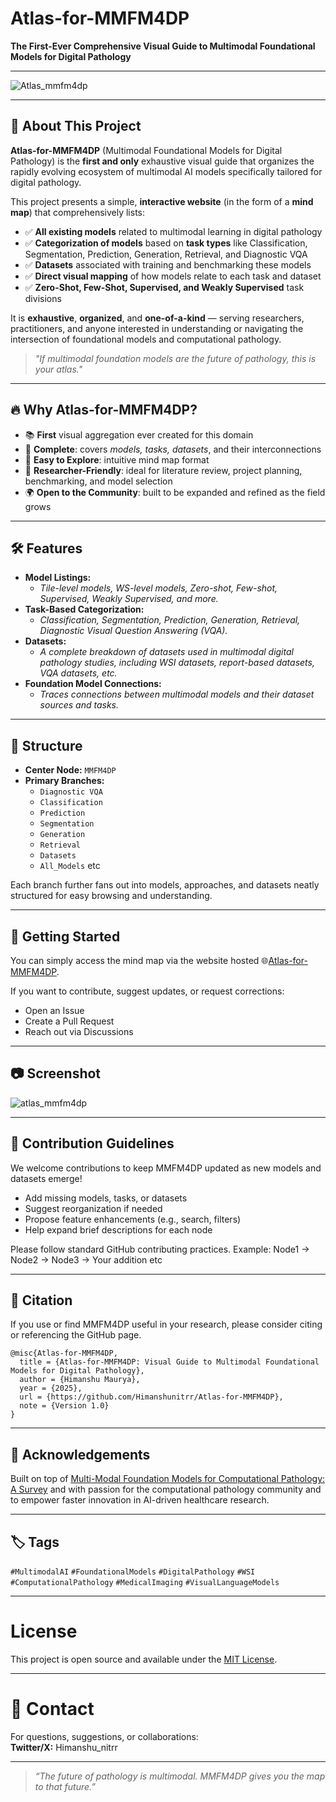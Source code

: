 # Atlas-for-MMFM4DP

**The First-Ever Comprehensive Visual Guide to Multimodal Foundational Models for Digital Pathology**

---

![Atlas_mmfm4dp](https://github.com/user-attachments/assets/e4ddab63-5473-4a28-964a-a7aa461fb034)


---

## 🌟 About This Project

**Atlas-for-MMFM4DP** (Multimodal Foundational Models for Digital Pathology) is the **first and only** exhaustive visual guide that organizes the rapidly evolving ecosystem of multimodal AI models specifically tailored for digital pathology.

This project presents a simple, **interactive website** (in the form of a **mind map**) that comprehensively lists:

- ✅ **All existing models** related to multimodal learning in digital pathology
- ✅ **Categorization of models** based on **task types** like Classification, Segmentation, Prediction, Generation, Retrieval, and Diagnostic VQA
- ✅ **Datasets** associated with training and benchmarking these models
- ✅ **Direct visual mapping** of how models relate to each task and dataset
- ✅ **Zero-Shot, Few-Shot, Supervised, and Weakly Supervised** task divisions

It is **exhaustive**, **organized**, and **one-of-a-kind** — serving researchers, practitioners, and anyone interested in understanding or navigating the intersection of foundational models and computational pathology.

> _"If multimodal foundation models are the future of pathology, this is your atlas."_

---

## 🔥 Why Atlas-for-MMFM4DP?

- 📚 **First** visual aggregation ever created for this domain
- 🌟 **Complete**: covers _models, tasks, datasets_, and their interconnections
- 🚀 **Easy to Explore**: intuitive mind map format
- 🧠 **Researcher-Friendly**: ideal for literature review, project planning, benchmarking, and model selection
- 🌍 **Open to the Community**: built to be expanded and refined as the field grows

---

## 🛠 Features

- **Model Listings:**  
  - _Tile-level models, WS-level models, Zero-shot, Few-shot, Supervised, Weakly Supervised, and more._
- **Task-Based Categorization:**  
  - _Classification, Segmentation, Prediction, Generation, Retrieval, Diagnostic Visual Question Answering (VQA)._
- **Datasets:**  
  - _A complete breakdown of datasets used in multimodal digital pathology studies, including WSI datasets, report-based datasets, VQA datasets, etc._
- **Foundation Model Connections:**  
  - _Traces connections between multimodal models and their dataset sources and tasks._

---

## 🧹 Structure

- **Center Node:** `MMFM4DP`
- **Primary Branches:**
  - `Diagnostic VQA`
  - `Classification`
  - `Prediction`
  - `Segmentation`
  - `Generation`
  - `Retrieval`
  - `Datasets`
  - `All_Models` etc

Each branch further fans out into models, approaches, and datasets neatly structured for easy browsing and understanding.

---

## 🚀 Getting Started

You can simply access the mind map via the website hosted  🌐[Atlas-for-MMFM4DP](https://xmind.ai/1oNzUweq).

If you want to contribute, suggest updates, or request corrections:
- Open an Issue
- Create a Pull Request
- Reach out via Discussions

---

## 📷 Screenshot

![atlas_mmfm4dp](https://github.com/user-attachments/assets/9cab2322-08ef-4f14-a0b9-6015029e060c)


---

## 🤝 Contribution Guidelines

We welcome contributions to keep MMFM4DP updated as new models and datasets emerge!

- Add missing models, tasks, or datasets
- Suggest reorganization if needed
- Propose feature enhancements (e.g., search, filters)
- Help expand brief descriptions for each node

Please follow standard GitHub contributing practices.
Example: Node1 -> Node2 -> Node3 -> Your addition etc

---

## 📜 Citation

If you use or find MMFM4DP useful in your research, please consider citing or referencing the GitHub page.

```plaintext
@misc{Atlas-for-MMFM4DP,
  title = {Atlas-for-MMFM4DP: Visual Guide to Multimodal Foundational Models for Digital Pathology},
  author = {Himanshu Maurya},
  year = {2025},
  url = {https://github.com/Himanshunitrr/Atlas-for-MMFM4DP},
  note = {Version 1.0}
}
```

---

## 💬 Acknowledgements

Built on top of [Multi-Modal Foundation Models for Computational Pathology: A
Survey](https://arxiv.org/abs/2503.09091)  and with  passion for the computational pathology community and to empower faster innovation in AI-driven healthcare research. 


---

## 🏷️️ Tags

`#MultimodalAI` `#FoundationalModels` `#DigitalPathology` `#WSI` `#ComputationalPathology` `#MedicalImaging` `#VisualLanguageModels`


---

# License

This project is open source and available under the [MIT License](LICENSE).

---

# 📩 Contact

For questions, suggestions, or collaborations:  
**Twitter/X:** Himanshu_nitrr

---

> _“The future of pathology is multimodal. MMFM4DP gives you the map to that future.”_
